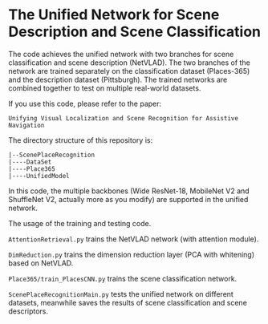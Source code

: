 # The Unified Network for Scene Description and Scene Classification

The code achieves the unified network with two branches for scene classification and scene description (NetVLAD). The two branches of the network are trained separately on the classification dataset (Places-365) and the description dataset (Pittsburgh). The trained networks are combined together to test on multiple real-world datasets.

If you use this code, please refer to the paper:
```
Unifying Visual Localization and Scene Recognition for Assistive Navigation
```

The directory structure of this repository is:
```
|--ScenePlaceRecognition
|----DataSet
|----Place365
|----UnifiedModel

```

In this code, the multiple backbones (Wide ResNet-18, MobileNet V2 and ShuffleNet V2, actually more as you modify) are supported in the unified network. 

The usage of the training and testing code.

`AttentionRetrieval.py` trains the NetVLAD network (with attention module).

`DimReduction.py` trains the dimension reduction layer (PCA with whitening) based on NetVLAD. 

`Place365/train_PlacesCNN.py` trains the scene classification network.

`ScenePlaceRecognitionMain.py` tests the unified network on different datasets, meanwhile saves the results of scene classification and scene descriptors.
